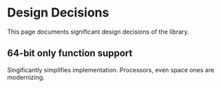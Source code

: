 # Design Decisions

This page documents significant design decisions of the library.

## 64-bit only function support

Singificantly simplifies implementation. Processors, even space ones are
modernizing.